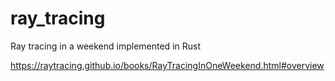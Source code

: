 # ray_tracing
Ray tracing in a weekend implemented in Rust

https://raytracing.github.io/books/RayTracingInOneWeekend.html#overview 


